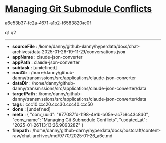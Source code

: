 # [Managing Git Submodule Conflicts](https://claude.ai/chat/977087fd-1f98-4e1b-b05e-ac7b9c43c8d0)

a6e53b37-fc2a-4671-a1b2-f6583820ac0f

q1 q2

---

* **sourceFile** : /home/danny/github-danny/hyperdata/docs/chat-archives/data-2025-01-26-19-11-29/conversations.json
* **appName** : claude-json-converter
* **appPath** : claude-json-converter
* **subtask** : [undefined]
* **rootDir** : /home/danny/github-danny/transmissions/src/applications/claude-json-converter
* **dataDir** : /home/danny/github-danny/transmissions/src/applications/claude-json-converter/data
* **targetPath** : /home/danny/github-danny/transmissions/src/applications/claude-json-converter/data
* **tags** : ccc10.ccc20.ccc30.ccc40.ccc50
* **done** : [undefined]
* **meta** : {
  "conv_uuid": "977087fd-1f98-4e1b-b05e-ac7b9c43c8d0",
  "conv_name": "Managing Git Submodule Conflicts",
  "updated_at": "2025-01-26T13:13:26.909328Z"
}
* **filepath** : /home/danny/github-danny/hyperdata/docs/postcraft/content-raw/chat-archives/md/9770/2025-01-26_a6e.md